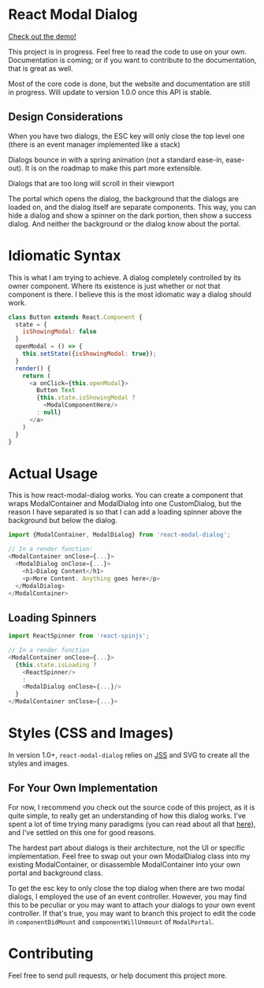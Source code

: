 # React Modal Dialog

[Check out the demo!](http://www.qimingweng.com/react-modal-dialog/)

This project is in progress. Feel free to read the code to use on your own. Documentation is coming; or if you want to contribute to the documentation, that is great as well.

Most of the core code is done, but the website and documentation are still in progress. Will update to version 1.0.0 once this API is stable.

## Design Considerations

When you have two dialogs, the ESC key will only close the top level one (there is an event manager implemented like a stack)

Dialogs bounce in with a spring animation (not a standard ease-in, ease-out). It is on the roadmap to make this part more extensible.

Dialogs that are too long will scroll in their viewport

The portal which opens the dialog, the background that the dialogs are loaded on, and the dialog itself are separate components. This way, you can hide a dialog and show a spinner on the dark portion, then show a success dialog. And neither the background or the dialog know about the portal.

# Idiomatic Syntax

This is what I am trying to achieve. A dialog completely controlled by its owner component. Where its existence is just whether or not that component is there. I believe this is the most idiomatic way a dialog should work.

```javascript
class Button extends React.Component {
  state = {
    isShowingModal: false
  }
  openModal = () => {
    this.setState({isShowingModal: true});
  }
  render() {
    return (
      <a onClick={this.openModal}>
        Button Text
        {this.state.isShowingModal ?
          <ModalComponentHere/>
        : null}
      </a>
    )
  }
}
```

# Actual Usage

This is how react-modal-dialog works. You can create a component that wraps ModalContainer and ModalDialog into one CustomDialog, but the reason I have separated is so that I can add a loading spinner above the background but below the dialog.

```javascript
import {ModalContainer, ModalDialog} from 'react-modal-dialog';

// In a render function:
<ModalContainer onClose={...}>
  <ModalDialog onClose={...}>
    <h1>Dialog Content</h1>
    <p>More Content. Anything goes here</p>
  </ModalDialog>
</ModalContainer>
```

## Loading Spinners

```javascript
import ReactSpinner from 'react-spinjs';

// In a render function
<ModalContainer onClose={...}>
  {this.state.isLoading ?
    <ReactSpinner/>
    :
    <ModalDialog onClose={...}/>
  }
</ModalContainer onClose={...}>
```

# Styles (CSS and Images)

In version 1.0+, `react-modal-dialog` relies on [JSS](https://github.com/jsstyles/jss) and SVG to create all the styles and images.

## For Your Own Implementation

For now, I recommend you check out the source code of this project, as it is quite simple, to really get an understanding of how this dialog works. I've spent a lot of time trying many paradigms (you can read about all that [here](#todo)), and I've settled on this one for good reasons.

The hardest part about dialogs is their architecture, not the UI or specific implementation. Feel free to swap out your own ModalDialog class into my existing ModalContainer, or disassemble ModalContainer into your own portal and background class.

To get the esc key to only close the top dialog when there are two modal dialogs, I employed the use of an event controller. However, you may find this to be peculiar or you may want to attach your dialogs to your own event controller. If that's true, you may want to branch this project to edit the code in `componentDidMount` and `componentWillUnmount` of `ModalPortal`.

# Contributing

Feel free to send pull requests, or help document this project more.
